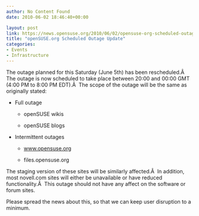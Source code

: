 ```yaml
---
author: No Content Found
date: 2010-06-02 18:46:40+00:00

layout: post
link: https://news.opensuse.org/2010/06/02/opensuse-org-scheduled-outage-update/
title: "openSUSE.org Scheduled Outage Update"
categories:
- Events
- Infrastructure
---
```

The outage planned for this Saturday (June 5th) has been rescheduled.Â  The outage is now scheduled to take  place between 20:00 and 00:00 GMT (4:00 PM to 8:00 PM EDT).Â  The scope of the outage will be the same as originally stated:



	
  * Full outage

	
    * openSUSE wikis

	
    * openSUSE blogs




	
  * Intermittent  outages

	
    * www.opensuse.org

	
    * files.opensuse.org





The staging version of these sites will be similarly affected.Â  In  addition, most novell.com sites will either be unavailable or have  reduced functionality.Â  This outage should not have any affect on the  software or forum sites.

Please spread the news about this, so that we can keep user disruption to a minimum.		
